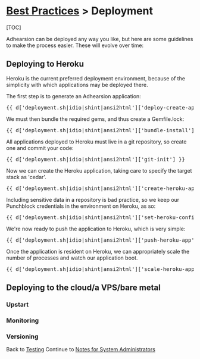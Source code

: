 # [Best Practices](/docs/best-practices) > Deployment

[TOC]

Adhearsion can be deployed any way you like, but here are some guidelines to make the process easier. These will evolve over time:

## Deploying to Heroku

Heroku is the current preferred deployment environment, because of the simplicity with which applications may be deployed there.

The first step is to generate an Adhearsion application:

<pre class="terminal">
{{ d['deployment.sh|idio|shint|ansi2html']['deploy-create-app'] }}
</pre>

We must then bundle the required gems, and thus create a Gemfile.lock:

<pre class="terminal">
{{ d['deployment.sh|idio|shint|ansi2html']['bundle-install'] }}
</pre>

All applications deployed to Heroku must live in a git repository, so create one and commit your code:

<pre class="terminal">
{{ d['deployment.sh|idio|shint|ansi2html']['git-init'] }}
</pre>

Now we can create the Heroku application, taking care to specify the target stack as 'cedar'.

<pre class="terminal">
{{ d['deployment.sh|idio|shint|ansi2html']['create-heroku-app'] }}
</pre>

Including sensitive data in a repository is bad practice, so we keep our Punchblock credentials in the environment on Heroku, as so:

<pre class="terminal">
{{ d['deployment.sh|idio|shint|ansi2html']['set-heroku-config'] }}
</pre>

We're now ready to push the application to Heroku, which is very simple:

<pre class="terminal">
{{ d['deployment.sh|idio|shint|ansi2html']['push-heroku-app'] }}
</pre>

Once the application is resident on Heroku, we can appropriately scale the number of processes and watch our application boot.

<pre class="terminal">
{{ d['deployment.sh|idio|shint|ansi2html']['scale-heroku-app'] }}
</pre>

## Deploying to the cloud/a VPS/bare metal

### Upstart

### Monitoring

### Versioning

<a href="#" rel="docs-nav-active" style="display:none;">docs-nav-best-practices</a>

<div class='docs-progress-nav'>
  <span class='back'>
    Back to <a href="/docs/best-practices/testing">Testing</a>
  </span>
  <span class='forward'>
    Continue to <a href="/docs/best-practices/sysadmin">Notes for System Administrators</a>
  </span>
</div>